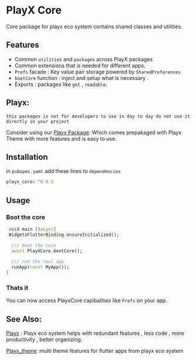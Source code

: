 
# PlayX Core
Core package for playx eco system contains shared classes and utilities.


## Features
- Common `utilities` and  `packages` across PlayX packages
- Common extensions that is needed for different apps.
- `Prefs` facade  : Key value pair storage powered by `SharedPreferences`
- `bootCore` function : inject and setup what is necessary .
-  Exports :  packages like `get` , `readable`.

## Playx:
`this packages is not for developers to use in day to day do not use it directly in your project`

Consider using our [Playx Package](https://pub.dev/packages/playx):
Which comes prepakaged with Playx Theme with more features and is easy to use.

## Installation

in `pubspec.yaml` add these lines to `dependencies`

```yaml  
playx_core: ^0.0.5
```  

## Usage
### Boot the core

```dart
 void main ()async{
 WidgetsFlutterBinding.ensureInitialized();

  /// boot the core
  await PlayXCore.bootCore();
  
  /// run the real app
  runApp(const MyApp());
}
```

### Thats it
You can now access PlayxCore capibalities like ``Prefs`` on your app.

## See Also:
[Playx](https://pub.dev/packages/playx) : Playx eco system helps with redundant features , less code , more productivity , better organizing.

[Playx_theme](https://pub.dev/packages/playx_theme) :multi theme features for flutter apps from playx eco system 
